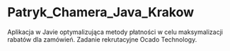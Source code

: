 # Patryk_Chamera_Java_Krakow
Aplikacja w Javie optymalizująca metody płatności w celu maksymalizacji rabatów dla zamówień. Zadanie rekrutacyjne Ocado Technology.
